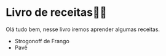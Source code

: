 # Livro de receitas:woman_cook:

Olá tudo bem, nesse livro iremos aprender algumas receitas.

- Strogonoff de Frango
- Pavê
